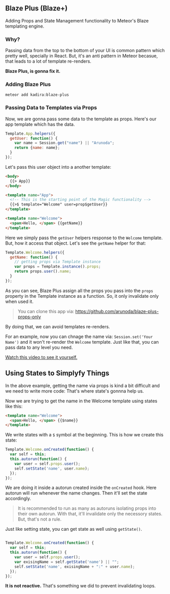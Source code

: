 ## Blaze Plus (Blaze+)

Adding Props and State Management functionality to Meteor's Blaze templating engine. 

### Why?

Passing data from the top to the bottom of your UI is common pattern which pretty well, specially in React. But, it's an anti pattern in Meteor becasue, that leads to a lot of template re-renders.

**Blaze Plus, is gonna fix it.**

### Adding Blaze Plus

```
meteor add kadira:blaze-plus
```

### Passing Data to Templates via Props

Now, we are gonna pass some data to the template as props. Here's our app template which has the data.

```js
Template.App.helpers({
  getUser: function() {
    var name = Session.get("name") || "Arunoda";
    return {name: name};
  }
});
```

Let's pass this user object into a another template:

```html
<body>
  {{> App}}
</body>

<template name="App">
  <!-- This is the starting point of the Magic functionality -->
  {{>$ template="Welcome" user=prop$getUser}}
</template>

<template name="Welcome">
  <span>Hello, </span> {{getName}}
</template>
```

Here we simply pass the `getUser` helpers response to the `Welcome` template. But, how it access that object. Let's see the `getName` helper for that:

```js
Template.Welcome.helpers({
  getName: function() {
    // getting props via Template instance
    var props = Template.instance().props;
    return props.user().name;
  }
});
```

As you can see, Blaze Plus assign all the props you pass into the `props` property in the Template instance as a function. So, it only invalidate only when used it.

> You can clone this app via: https://github.com/arunoda/blaze-plus-props-only

By doing that, we can avoid templates re-renders.

For an example, now you can chnage the name via: `Session.set('Your Name')` and it won't re-render the `Welcome` template. Just like that, you can pass data to any level you need.

[Watch this video to see it yourself.](https://youtu.be/Gaz6S75Qo6c)

## Using States to Simplyfy Things

In the above example, getting the name via props is kind a bit difficult and we need to write more code: That's where state's gonnna help us.

Now we are trying to get the name in the Welcome template using states like this:

~~~html
<template name="Welcome">
  <span>Hello, </span> {{$name}}
</template>
~~~

We write states with a `$` symbol at the beginning. This is how we create this state:

~~~js
Template.Welcome.onCreated(function() {
  var self = this;
  this.autorun(function() {
    var user = self.props.user();
    self.setState('name', user.name);
  });
});
~~~

We are doing it inside a autorun created inside the `onCreated` hook. Here autorun will run whenever the name changes. Then it'll set the state accordingly.

> It is recommended to run as many as autoruns isolating props into their own autorun. With that, it'll invalidate only the necessory states. But, that's not a rule.

Just like setting state, you can get state as well using `getState()`.

~~~js

Template.Welcome.onCreated(function() {
  var self = this;
  this.autorun(function() {
    var user = self.props.user();
    var exisingName = self.getState('name') || "";
    self.setState('name', exisingName + ":" + user.name);
  });
});
~~~

**It is not reactive.** That's something we did to prevent invalidating loops.